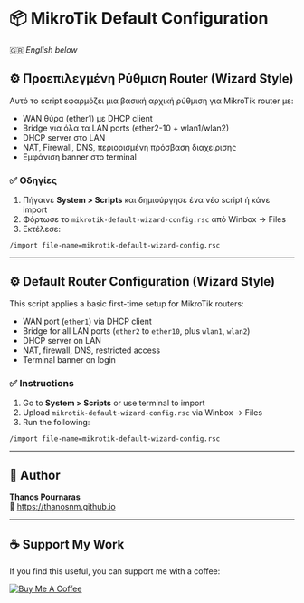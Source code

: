 # 📦 MikroTik Default Configuration

🇬🇷 *English below*

## ⚙️ Προεπιλεγμένη Ρύθμιση Router (Wizard Style)

Αυτό το script εφαρμόζει μια βασική αρχική ρύθμιση για MikroTik router με:
- WAN θύρα (ether1) με DHCP client
- Bridge για όλα τα LAN ports (ether2-10 + wlan1/wlan2)
- DHCP server στο LAN
- NAT, Firewall, DNS, περιορισμένη πρόσβαση διαχείρισης
- Εμφάνιση banner στο terminal

### ✅ Οδηγίες
1. Πήγαινε **System > Scripts** και δημιούργησε ένα νέο script ή κάνε import
2. Φόρτωσε το `mikrotik-default-wizard-config.rsc` από Winbox → Files
3. Εκτέλεσε:  
```shell
/import file-name=mikrotik-default-wizard-config.rsc
```

---

## ⚙️ Default Router Configuration (Wizard Style)

This script applies a basic first-time setup for MikroTik routers:
- WAN port (`ether1`) via DHCP client
- Bridge for all LAN ports (`ether2` to `ether10`, plus `wlan1`, `wlan2`)
- DHCP server on LAN
- NAT, firewall, DNS, restricted access
- Terminal banner on login

### ✅ Instructions
1. Go to **System > Scripts** or use terminal to import
2. Upload `mikrotik-default-wizard-config.rsc` via Winbox → Files
3. Run the following:
```shell
/import file-name=mikrotik-default-wizard-config.rsc
```

---

## 👤 Author

**Thanos Pournaras**  
🔗 https://thanosnm.github.io

---

## ☕ Support My Work

If you find this useful, you can support me with a coffee:

[![Buy Me A Coffee](https://img.buymeacoffee.com/button-api/?text=Buy%20me%20a%20coffee&emoji=☕&slug=pournarasaa&button_colour=FFDD00&font_colour=000000&font_family=Arial&outline_colour=000000&coffee_colour=ffffff)](https://buymeacoffee.com/pournarasaa)
